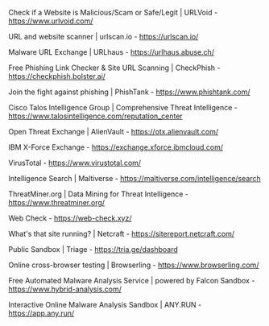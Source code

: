 Check if a Website is Malicious/Scam or Safe/Legit | URLVoid - https://www.urlvoid.com/

URL and website scanner | urlscan.io - https://urlscan.io/

Malware URL Exchange | URLhaus - https://urlhaus.abuse.ch/

Free Phishing Link Checker & Site URL Scanning | CheckPhish - https://checkphish.bolster.ai/

Join the fight against phishing | PhishTank - https://www.phishtank.com/

Cisco Talos Intelligence Group | Comprehensive Threat Intelligence - https://www.talosintelligence.com/reputation_center

Open Threat Exchange | AlienVault - https://otx.alienvault.com/

IBM X-Force Exchange - https://exchange.xforce.ibmcloud.com/

VirusTotal - https://www.virustotal.com/

Intelligence Search | Maltiverse - https://maltiverse.com/intelligence/search

ThreatMiner.org | Data Mining for Threat Intelligence - https://www.threatminer.org/

Web Check - https://web-check.xyz/

What's that site running? | Netcraft - https://sitereport.netcraft.com/

Public Sandbox | Triage - https://tria.ge/dashboard

Online cross-browser testing | Browserling - https://www.browserling.com/

Free Automated Malware Analysis Service | powered by Falcon Sandbox - https://www.hybrid-analysis.com/

Interactive Online Malware Analysis Sandbox | ANY.RUN - https://app.any.run/